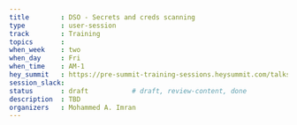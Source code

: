 ```yaml
---
title        : DSO - Secrets and creds scanning
type         : user-session
track        : Training
topics       : 
when_week    : two
when_day     : Fri
when_time    : AM-1
hey_summit   : https://pre-summit-training-sessions.heysummit.com/talks/dso-dependency-scanning/
session_slack:
status       : draft           # draft, review-content, done
description  : TBD
organizers   : Mohammed A. Imran
---
```


### 